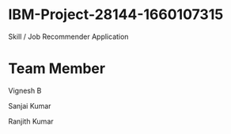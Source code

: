 # IBM-Project-28144-1660107315
Skill / Job Recommender Application

# Team Member

Vignesh B

Sanjai Kumar

Ranjith Kumar


